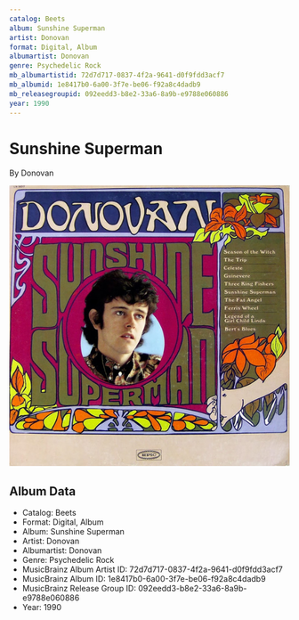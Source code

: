 ```yaml
---
catalog: Beets
album: Sunshine Superman
artist: Donovan
format: Digital, Album
albumartist: Donovan
genre: Psychedelic Rock
mb_albumartistid: 72d7d717-0837-4f2a-9641-d0f9fdd3acf7
mb_albumid: 1e8417b0-6a00-3f7e-be06-f92a8c4dadb9
mb_releasegroupid: 092eedd3-b8e2-33a6-8a9b-e9788e060886
year: 1990
---
```


# Sunshine Superman

By Donovan

![](../../assets/beetscovers/Donovan-Sunshine_Superman.jpg)

## Album Data

- Catalog: Beets
- Format: Digital, Album
- Album: Sunshine Superman
- Artist: Donovan
- Albumartist: Donovan
- Genre: Psychedelic Rock
- MusicBrainz Album Artist ID: 72d7d717-0837-4f2a-9641-d0f9fdd3acf7
- MusicBrainz Album ID: 1e8417b0-6a00-3f7e-be06-f92a8c4dadb9
- MusicBrainz Release Group ID: 092eedd3-b8e2-33a6-8a9b-e9788e060886
- Year: 1990

